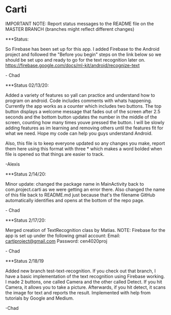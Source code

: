 # Carti

IMPORTANT NOTE: Report status messages to the README file on the MASTER BRANCH (branches might reflect different changes)

***Status:

So Firebase has been set up for this app. I added Firebase to the Android project and followed
the "Before you begin" steps on the link below so we should be set upo and ready to go for
the text recognition later on.
https://firebase.google.com/docs/ml-kit/android/recognize-text

\- Chad

***Status 02/13/20:

Added a variety of features so yall can practice and understand how to program on android. Code includes comments with whats happening. Currently the app works as a counter which includes two buttons. The top button displays a welcome message that fades out of the screen after 2.5 seconds and the bottom button updates the number in the middle of the screen, counting how many times youve pressed the button. I will be slowly adding features as im learning and removing others until the features fit for what we need. Hope my code can help you guys understand Android.

Also, this file is to keep everyone updated so any changes you make, report them here using this format with three * which makes a word bolded when file is opened so that things are easier to track.

\-Alexis

***Status 2/14/20:

Minor update: changed the package name in MainActivity back to com.project.carti as we were getting an error there. Also changed the name of this file back to README.md just because that's the filename GitHub automatically identifies and opens at the bottom of the repo page.

\- Chad

***Status 2/17/20:

Merged creation of TextRecognition class by Matias.
NOTE: Firebase for the app is set up under the following gmail account:
Email: cartiproject@gmail.com
Password: cen4020proj

\- Chad

***Status 2/18/19

Added new branch test-text-recognition. If you check out that branch, I have a basic implementation of the text recognition using Firebase working. I made 2 buttons, one called Camera and the other called Detect. If you hit Camera, it allows you to take a picture. Afterwards, if you hit detect, it scans the image for text and reports the result. Implemented with help from tutorials by Google and Medium. 

\-Chad
